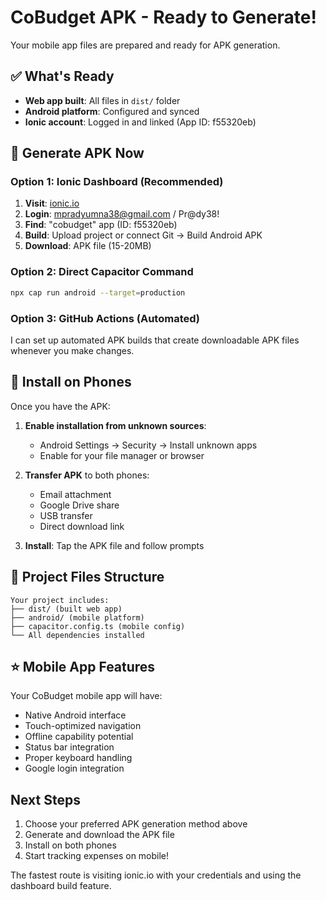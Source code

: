 # CoBudget APK - Ready to Generate!

Your mobile app files are prepared and ready for APK generation.

## ✅ What's Ready
- **Web app built**: All files in `dist/` folder
- **Android platform**: Configured and synced
- **Ionic account**: Logged in and linked (App ID: f55320eb)

## 🚀 Generate APK Now

### Option 1: Ionic Dashboard (Recommended)
1. **Visit**: [ionic.io](https://ionic.io/)
2. **Login**: mpradyumna38@gmail.com / Pr@dy38!
3. **Find**: "cobudget" app (ID: f55320eb)
4. **Build**: Upload project or connect Git → Build Android APK
5. **Download**: APK file (15-20MB)

### Option 2: Direct Capacitor Command
```bash
npx cap run android --target=production
```

### Option 3: GitHub Actions (Automated)
I can set up automated APK builds that create downloadable APK files whenever you make changes.

## 📱 Install on Phones

Once you have the APK:

1. **Enable installation from unknown sources**:
   - Android Settings → Security → Install unknown apps
   - Enable for your file manager or browser

2. **Transfer APK** to both phones:
   - Email attachment
   - Google Drive share
   - USB transfer
   - Direct download link

3. **Install**: Tap the APK file and follow prompts

## 📁 Project Files Structure
```
Your project includes:
├── dist/ (built web app)
├── android/ (mobile platform)
├── capacitor.config.ts (mobile config)
└── All dependencies installed
```

## ⭐ Mobile App Features
Your CoBudget mobile app will have:
- Native Android interface
- Touch-optimized navigation
- Offline capability potential
- Status bar integration
- Proper keyboard handling
- Google login integration

## Next Steps
1. Choose your preferred APK generation method above
2. Generate and download the APK file
3. Install on both phones
4. Start tracking expenses on mobile!

The fastest route is visiting ionic.io with your credentials and using the dashboard build feature.